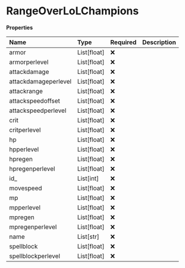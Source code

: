 # RangeOverLoLChampions

**Properties**

| Name                 | Type        | Required | Description |
| :------------------- | :---------- | :------- | :---------- |
| armor                | List[float] | ❌       |             |
| armorperlevel        | List[float] | ❌       |             |
| attackdamage         | List[float] | ❌       |             |
| attackdamageperlevel | List[float] | ❌       |             |
| attackrange          | List[float] | ❌       |             |
| attackspeedoffset    | List[float] | ❌       |             |
| attackspeedperlevel  | List[float] | ❌       |             |
| crit                 | List[float] | ❌       |             |
| critperlevel         | List[float] | ❌       |             |
| hp                   | List[float] | ❌       |             |
| hpperlevel           | List[float] | ❌       |             |
| hpregen              | List[float] | ❌       |             |
| hpregenperlevel      | List[float] | ❌       |             |
| id\_                 | List[int]   | ❌       |             |
| movespeed            | List[float] | ❌       |             |
| mp                   | List[float] | ❌       |             |
| mpperlevel           | List[float] | ❌       |             |
| mpregen              | List[float] | ❌       |             |
| mpregenperlevel      | List[float] | ❌       |             |
| name                 | List[str]   | ❌       |             |
| spellblock           | List[float] | ❌       |             |
| spellblockperlevel   | List[float] | ❌       |             |

<!-- This file was generated by liblab | https://liblab.com/ -->
